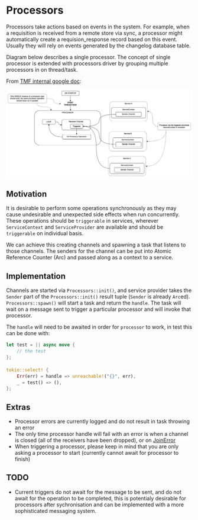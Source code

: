 # Processors

Processors take actions based on events in the system. For example, when a requisition is received from a remote store via sync, a processor might automatically create a requision_response record based on this event. Usually they will rely on events generated by the changelog database table.

Diagram below describes a single processor. The concept of single processor is extended with processors driver by grouping multiple processors in on thread/task.

From [TMF internal google doc](https://app.diagrams.net/#G1KHIEK-PinYwflsAH4WP9fNvKL8U2POzX):

![omSupply transfer workflow](./doc/omSupply_processor.png)

## Motivation

It is desirable to perform some operations synchronously as they may cause undesirable and unexpected side effects when run concurrently. These operations should be `triggerable` in services, wherever `ServiceContext` and `ServiceProvider` are available and should be `triggerable` on individual basis.

We can achieve this creating channels and spawning a task that listens to those channels. The senders for the channel can be put into Atomic Reference Counter (Arc) and passed along as a context to a service.

## Implementation

Channels are started via `Processors::init()`, and service provider takes the `Sender` part of the `Processors::init()` result tuple (`Sender` is already `Arc`ed). `Processors::spawn()` will start a task and return the `handle`. The task will wait on a message sent to trigger a particular processor and will invoke that processor.

The `handle` will need to be awaited in order for `processor` to work, in test this can be done with:

```rust
let test = || async move {
    // the test
};

tokio::select! {
    Err(err) = handle => unreachable!("{}", err),
    _ = test() => (),
};
```

## Extras

* Processor errors are currently logged and do not result in task throwing an error
* The only time processor handle will fail with an error is when a channel is closed (all of the receivers have been dropped), or on [JoinError](https://durch.github.io/rust-goauth/tokio/task/struct.JoinError.html)
* When triggering a processor, please keep in mind that you are only asking a processor to start (currently cannot await for processor to finish)

## TODO

* Current triggers do not await for the message to be sent, and do not await for the operation to be completed, this is potentialy desirable for processors after sychronisation and can be implemented with a more sophisticated messaging system. 

